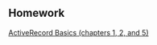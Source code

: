 ## Homework

[ActiveRecord Basics (chapters 1, 2, and 5)](http://guides.rubyonrails.org/active_record_basics.html)
